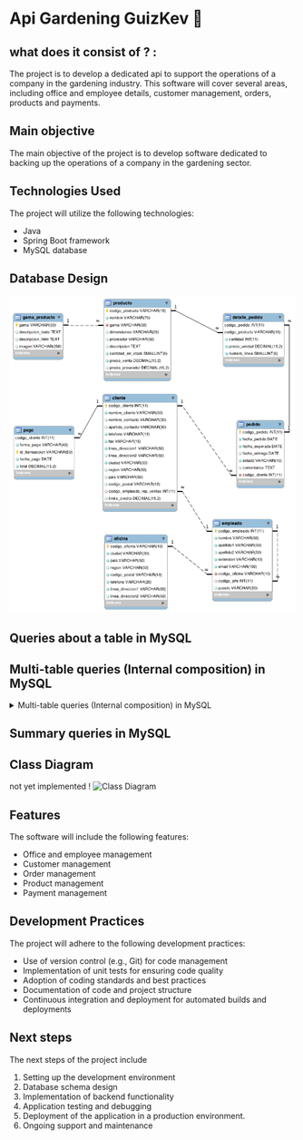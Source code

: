 # **Api Gardening GuizKev 👀**

## what does it consist of ? :
The project is to develop a dedicated api to support the operations of a company in the gardening industry. This software will cover several areas, including office and employee details, customer management, orders, products and payments.

## Main objective
The main objective of the project is to develop software dedicated to backing up the operations of a company in the gardening sector.

## Technologies Used
The project will utilize the following technologies:
- Java 
- Spring Boot framework
- MySQL  database


## Database Design
![Database Design](/imagesDocumentation/physical_database_model.png)

## Queries about a table in MySQL

## Multi-table queries (Internal composition) in MySQL

<details>
   <summary>Multi-table queries (Internal composition) in MySQL</summary>

   1. Obtén un listado con el nombre de cada cliente y el nombre y apellido de su representante de ventas.

   ```sql
   SELECT c.nombre_cliente AS Nombre_Cliente, CONCAT(e.nombre,' ',e.apellido1,' ',e.apellido2) AS Nombre_Representante_Ventas FROM cliente c JOIN empleado e ON c.codigo_empleado_rep_ventas = e.codigo_empleado;
   ```

   2. Muestra el nombre de los clientes que hayan realizado pagos junto con el nombre de sus representantes de ventas.

      ```sql
      SELECT c.codigo_cliente AS codigoCliente, c.nombre_cliente AS nombreCliente, e.nombre AS nombreRepresentanteVentas FROM cliente c JOIN pago p ON c.codigo_cliente = p.codigo_cliente JOIN empleado e
      ON c.codigo_empleado_rep_ventas = e.codigo_empleado;
      ```

   3. Muestra el nombre de los clientes que **no** hayan realizado pagos junto con el nombre de sus representantes de ventas.

      ```sql
      SELECT c.codigo_cliente AS codigoCliente, c.nombre_cliente AS nombreCliente, e.nombre AS nombreRepresentanteVentas FROM cliente c Left  JOIN pago p ON c.codigo_cliente = p.codigo_cliente JOIN empleado e
      ON c.codigo_empleado_rep_ventas = e.codigo_empleado;
      ```

   4. Devuelve el nombre de los clientes que han hecho pagos y el nombre de sus representantes junto con la ciudad de la oficina a la que pertenece el representante.

      ```sql
      SELECT 
      c.nombre_cliente AS NombreCliente,
      e.nombre AS NombreRepresentante,
      o.ciudad AS CiudadRepresentante
      FROM cliente AS c
      JOIN empleado AS e ON c.codigo_empleado_rep_ventas = e.codigo_empleado
      JOIN oficina AS o ON e.codigo_oficina = o.codigo_oficina
      WHERE c.codigo_cliente IN (
      SELECT DISTINCT codigo_cliente
      FROM pago
      );

      ```

   5. Devuelve el nombre de los clientes que **no** hayan hecho pagos y el nombre de sus representantes junto con la ciudad de la oficina a la que pertenece el representante.

      ```sql
         SELECT c.nombre_cliente AS NombreCliente, e.nombre AS NombreRepresentante, o.ciudad AS CiudadRepresentante
         FROM cliente AS c
         LEFT JOIN empleado AS e ON c.codigo_empleado_rep_ventas = e.codigo_empleado
         LEFT JOIN oficina AS o ON e.codigo_oficina = o.codigo_oficina
         WHERE c.codigo_cliente NOT IN (
         SELECT DISTINCT codigo_cliente
         FROM pago
         ) OR c.codigo_cliente IS NULL;
      ```

   6. Lista la dirección de las oficinas que tengan clientes en `Fuenlabrada`.

      ```sql
      SELECT DISTINCT o.linea_direccion1, o.linea_direccion2, o.ciudad, o.region, o.pais, o.codigo_postal
      FROM oficina AS o
      JOIN empleado AS e ON o.codigo_oficina = e.codigo_oficina
      JOIN cliente AS c ON e.codigo_empleado = c.codigo_empleado_rep_ventas
      WHERE c.ciudad = 'Fuenlabrada';

      ```

   7. Devuelve el nombre de los clientes y el nombre de sus representantes junto con la ciudad de la oficina a la que pertenece el representante.

      ```sql
      SELECT
      c.nombre_cliente AS NombreCliente,
      e.nombre AS NombreRepresentante,
      o.ciudad AS CiudadRepresentante
      FROM cliente AS c
      JOIN empleado AS e ON c.codigo_empleado_rep_ventas = e.codigo_empleado
      JOIN oficina AS o ON e.codigo_oficina = o.codigo_oficina;

      ```

   8. Devuelve un listado con el nombre de los empleados junto con el nombre de sus jefes.

      ```sql
      SELECT
      e1.nombre AS NombreEmpleado,
      e2.nombre AS NombreJefe
      FROM empleado AS e1
      LEFT JOIN empleado AS e2 ON e1.codigo_jefe = e2.codigo_empleado;

      ```

   9. Devuelve un listado que muestre el nombre de cada empleados, el nombre de su jefe y el nombre del jefe de sus jefe.

      ```sql
         SELECT
         E1.nombre AS NombreEmpleado,
         E2.nombre AS NombreJefe,
         E3.nombre AS NombreJefeDelJefe
         FROM empleado AS E1
         LEFT JOIN empleado AS E2 ON E1.codigo_jefe = E2.codigo_empleado
         LEFT JOIN empleado AS E3 ON E2.codigo_jefe = E3.codigo_empleado;

      ```

   10. Devuelve el nombre de los clientes a los que no se les ha entregado a tiempo un pedido.

   ```sql
      SELECT DISTINCT c.nombre_cliente AS NombreCliente
      FROM cliente AS c
      JOIN pedido AS p ON c.codigo_cliente = p.codigo_cliente
      WHERE p.fecha_entrega IS NULL OR p.fecha_entrega > p.fecha_esperada;

   ```

   11. Devuelve un listado de las diferentes gamas de producto que ha comprado cada cliente.

   ```sql
         SELECT c.nombre_cliente AS NombreCliente, GROUP_CONCAT(DISTINCT pr.gama ORDER BY pr.gama ASC) AS GamasCompradas
         FROM cliente AS c
         JOIN pedido AS p ON c.codigo_cliente = p.codigo_cliente
         JOIN detalle_pedido AS dp ON p.codigo_pedido = dp.codigo_pedido
         JOIN producto AS pr ON dp.codigo_producto = pr.codigo_producto
         GROUP BY c.nombre_cliente;

   ```

   12. Devuelve un listado que muestre solamente los clientes que no han realizado ningún pago.

   ```sql
      SELECT c.*
      FROM cliente c
      LEFT JOIN pago p ON c.codigo_cliente = p.codigo_cliente
      WHERE p.codigo_cliente IS NULL;

   ```

   13. Devuelve un listado que muestre solamente los clientes que no han realizado ningún pedido.

   ```sql
      SELECT c.*
      FROM cliente c
      LEFT JOIN pedido pd ON c.codigo_cliente = pd.codigo_cliente
      WHERE pd.codigo_cliente IS NULL;

   ```

   14. Devuelve un listado que muestre los clientes que no han realizado ningún pago y los que no han realizado ningún pedido.

   ```sql
      SELECT c.*
      FROM cliente c
      LEFT JOIN pago p ON c.codigo_cliente = p.codigo_cliente
      LEFT JOIN pedido pd ON c.codigo_cliente = pd.codigo_cliente
      WHERE p.codigo_cliente IS NULL AND pd.codigo_pedido IS NULL;   
   ```

   15. Devuelve un listado que muestre solamente los empleados que no tienen una oficina asociada.

   ```sql
      SELECT e.*
      FROM empleado e
      LEFT JOIN oficina o ON e.codigo_oficina = o.codigo_oficina
      WHERE o.codigo_oficina IS NULL;

   ```

   16. Devuelve un listado que muestre solamente los empleados que no tienen un cliente asociado.

   ```sql
      SELECT e.*
      FROM empleado e
      LEFT JOIN cliente c ON e.codigo_empleado = c.codigo_empleado_rep_ventas
      WHERE c.codigo_empleado_rep_ventas IS NULL;

   ```

   17. Devuelve un listado que muestre solamente los empleados que no tienen un cliente asociado junto con los datos de la oficina donde trabajan.

   ```sql
      SELECT e.*, o.*
      FROM empleado e
      JOIN oficina o ON e.codigo_oficina = o.codigo_oficina
      LEFT JOIN cliente c ON e.codigo_empleado = c.codigo_empleado_rep_ventas
      WHERE c.codigo_empleado_rep_ventas IS NULL;

   ```

   18. Devuelve un listado que muestre los empleados que no tienen una oficina asociada y los que no tienen un cliente asociado.

   ```sql
      SELECT e.*
      FROM empleado e
      LEFT JOIN oficina o ON e.codigo_oficina = o.codigo_oficina
      LEFT JOIN cliente c ON e.codigo_empleado = c.codigo_empleado_rep_ventas
      WHERE o.codigo_oficina IS NULL AND c.codigo_empleado_rep_ventas IS NULL;

   ```

   19. Devuelve un listado de los productos que nunca han aparecido en un pedido.

   ```sql
      SELECT p.*
      FROM producto p
      LEFT JOIN detalle_pedido dp ON p.codigo_producto = dp.codigo_producto
      WHERE dp.codigo_producto IS NULL;

   ```

   20. Devuelve un listado de los productos que nunca han aparecido en un pedido. El resultado debe mostrar el nombre, la descripción y la imagen del producto.

   ```sql
      SELECT p.nombre, p.descripcion, p.imagen
      FROM producto p
      LEFT JOIN detalle_pedido dp ON p.codigo_producto = dp.codigo_producto
      WHERE dp.codigo_producto IS NULL;

   ```

   21. Devuelve las oficinas donde **no trabajan** ninguno de los empleados que hayan sido los representantes de ventas de algún cliente que haya realizado la compra de algún producto de la gama `Frutales`.

   ```sql
      SELECT DISTINCT o.*
      FROM oficina o
      LEFT JOIN empleado e ON o.codigo_oficina = e.codigo_oficina
      LEFT JOIN cliente c ON e.codigo_empleado = c.codigo_empleado_rep_ventas
      LEFT JOIN pedido pd ON c.codigo_cliente = pd.codigo_cliente
      LEFT JOIN detalle_pedido dp ON pd.codigo_pedido = dp.codigo_pedido
      LEFT JOIN producto p ON dp.codigo_producto = p.codigo_producto
      WHERE p.gama = 'Frutales' AND e.codigo_empleado IS NULL;
   ```

   22. Devuelve un listado con los clientes que han realizado algún pedido pero no han realizado ningún pago.

   ```sql
      SELECT DISTINCT c.*
      FROM cliente c
      JOIN pedido pd ON c.codigo_cliente = pd.codigo_cliente
      LEFT JOIN pago p ON c.codigo_cliente = p.codigo_cliente
      WHERE p.codigo_cliente IS NULL;

   ```

   23. Devuelve un listado con los datos de los empleados que no tienen clientes asociados y el nombre de su jefe asociado.

   ```sql
      SELECT e.*, jefe.nombre AS nombre_jefe
      FROM empleado e
      LEFT JOIN cliente c ON e.codigo_empleado = c.codigo_empleado_rep_ventas
      LEFT JOIN empleado jefe ON e.codigo_jefe = jefe.codigo_empleado
      WHERE c.codigo_empleado_rep_ventas IS NULL;

   ```

</details>

## Summary queries in MySQL


## Class Diagram
not yet implemented !
![Class Diagram]() 

## Features
The software will include the following features:
- Office and employee management
- Customer management
- Order management
- Product management
- Payment management

## Development Practices
The project will adhere to the following development practices:

- Use of version control (e.g., Git) for code management
- Implementation of unit tests for ensuring code quality
- Adoption of coding standards and best practices
- Documentation of code and project structure
- Continuous integration and deployment for automated builds and deployments


## Next steps
The next steps of the project include

1. Setting up the development environment
2. Database schema design
3. Implementation of backend functionality
4. Application testing and debugging
5. Deployment of the application in a production environment.
6. Ongoing support and maintenance